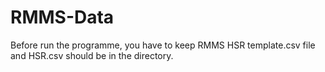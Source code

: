 # RMMS-Data
Before run the programme, you have to keep RMMS HSR template.csv file and HSR.csv should be in the directory.
